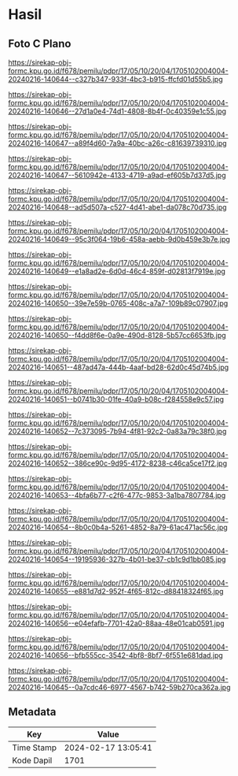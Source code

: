 # Hasil

## Foto C Plano

https://sirekap-obj-formc.kpu.go.id/f678/pemilu/pdpr/17/05/10/20/04/1705102004004-20240216-140644--c327b347-933f-4bc3-b915-ffcfd01d55b5.jpg

https://sirekap-obj-formc.kpu.go.id/f678/pemilu/pdpr/17/05/10/20/04/1705102004004-20240216-140646--27d1a0e4-74d1-4808-8b4f-0c40359e1c55.jpg

https://sirekap-obj-formc.kpu.go.id/f678/pemilu/pdpr/17/05/10/20/04/1705102004004-20240216-140647--a89f4d60-7a9a-40bc-a26c-c81639739310.jpg

https://sirekap-obj-formc.kpu.go.id/f678/pemilu/pdpr/17/05/10/20/04/1705102004004-20240216-140647--5610942e-4133-4719-a9ad-ef605b7d37d5.jpg

https://sirekap-obj-formc.kpu.go.id/f678/pemilu/pdpr/17/05/10/20/04/1705102004004-20240216-140648--ad5d507a-c527-4d41-abe1-da078c70d735.jpg

https://sirekap-obj-formc.kpu.go.id/f678/pemilu/pdpr/17/05/10/20/04/1705102004004-20240216-140649--95c3f064-19b6-458a-aebb-9d0b459e3b7e.jpg

https://sirekap-obj-formc.kpu.go.id/f678/pemilu/pdpr/17/05/10/20/04/1705102004004-20240216-140649--e1a8ad2e-6d0d-46c4-859f-d02813f7919e.jpg

https://sirekap-obj-formc.kpu.go.id/f678/pemilu/pdpr/17/05/10/20/04/1705102004004-20240216-140650--39e7e59b-0765-408c-a7a7-109b89c07907.jpg

https://sirekap-obj-formc.kpu.go.id/f678/pemilu/pdpr/17/05/10/20/04/1705102004004-20240216-140650--f4dd8f6e-0a9e-490d-8128-5b57cc6653fb.jpg

https://sirekap-obj-formc.kpu.go.id/f678/pemilu/pdpr/17/05/10/20/04/1705102004004-20240216-140651--487ad47a-444b-4aaf-bd28-62d0c45d74b5.jpg

https://sirekap-obj-formc.kpu.go.id/f678/pemilu/pdpr/17/05/10/20/04/1705102004004-20240216-140651--b0741b30-01fe-40a9-b08c-f284558e9c57.jpg

https://sirekap-obj-formc.kpu.go.id/f678/pemilu/pdpr/17/05/10/20/04/1705102004004-20240216-140652--7c373095-7b94-4f81-92c2-0a83a79c38f0.jpg

https://sirekap-obj-formc.kpu.go.id/f678/pemilu/pdpr/17/05/10/20/04/1705102004004-20240216-140652--386ce90c-9d95-4172-8238-c46ca5ce17f2.jpg

https://sirekap-obj-formc.kpu.go.id/f678/pemilu/pdpr/17/05/10/20/04/1705102004004-20240216-140653--4bfa6b77-c2f6-477c-9853-3a1ba7807784.jpg

https://sirekap-obj-formc.kpu.go.id/f678/pemilu/pdpr/17/05/10/20/04/1705102004004-20240216-140654--8b0c0b4a-5261-4852-8a79-61ac471ac56c.jpg

https://sirekap-obj-formc.kpu.go.id/f678/pemilu/pdpr/17/05/10/20/04/1705102004004-20240216-140654--19195936-327b-4b01-be37-cb1c9d1bb085.jpg

https://sirekap-obj-formc.kpu.go.id/f678/pemilu/pdpr/17/05/10/20/04/1705102004004-20240216-140655--e881d7d2-952f-4f65-812c-d88418324f65.jpg

https://sirekap-obj-formc.kpu.go.id/f678/pemilu/pdpr/17/05/10/20/04/1705102004004-20240216-140656--e04efafb-7701-42a0-88aa-48e01cab0591.jpg

https://sirekap-obj-formc.kpu.go.id/f678/pemilu/pdpr/17/05/10/20/04/1705102004004-20240216-140656--bfb555cc-3542-4bf8-8bf7-6f551e681dad.jpg

https://sirekap-obj-formc.kpu.go.id/f678/pemilu/pdpr/17/05/10/20/04/1705102004004-20240216-140645--0a7cdc46-6977-4567-b742-59b270ca362a.jpg


## Metadata

| Key        | Value               |
| ---------- | ------------------- |
| Time Stamp | 2024-02-17 13:05:41 |
| Kode Dapil | 1701                |



